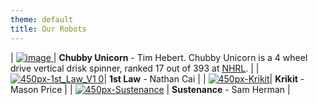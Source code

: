 ```yaml
---
theme: default
title: Our Robots
---
```



| [![image](https://user-images.githubusercontent.com/120080301/206372708-6b8ac784-ff82-429c-905c-cc3b6f7fbb01.png) ](https://wiki.nhrl.io/wiki/index.php/Chubby_Unicorn) | **Chubby Unicorn** - Tim Hebert. Chubby Unicorn is a 4 wheel drive vertical drisk spinner, ranked 17 out of 393 at [NHRL](https://wiki.nhrl.io/wiki/index.php/NHRL:Stats:Active-3lb). |
| [![450px-1st_Law_V1 0](https://user-images.githubusercontent.com/118695279/203150672-d094e81f-0ea1-40d5-86c5-d15bd9b525b1.jpg)](https://wiki.nhrl.io/wiki/index.php/1st_Law)| **1st Law** - Nathan Cai |
| [![450px-Krikit](https://user-images.githubusercontent.com/118695279/203150653-71d44141-52a9-41b8-8130-3090139d632e.png)](https://wiki.nhrl.io/wiki/index.php/Krikit)| **Krikit** - Mason Price |
| [![450px-Sustenance](https://user-images.githubusercontent.com/118695279/203150714-7119e064-387f-4e81-a292-ade189281e6a.jpg)](https://wiki.nhrl.io/wiki/index.php/Sustenance)
| **Sustenance** - Sam Herman |
